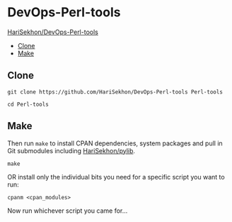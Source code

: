 # DevOps-Perl-tools

[HariSekhon/DevOps-Perl-tools](https://github.com/HariSekhon/DevOps-Perl-tools)

<!-- INDEX_START -->
- [Clone](#clone)
- [Make](#make)
<!-- INDEX_END -->

## Clone

```shell
git clone https://github.com/HariSekhon/DevOps-Perl-tools Perl-tools

cd Perl-tools
```

## Make

Then run `make` to install CPAN dependencies, system packages and pull in Git submodules including [HariSekhon/pylib](https://github.com/HariSekhon/lib).

```shell
make
```

OR install only the individual bits you need for a specific script you want to run:

```shell
cpanm <cpan_modules>
```

Now run whichever script you came for...
